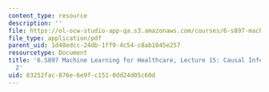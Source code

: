 ```yaml
---
content_type: resource
description: ''
file: https://ol-ocw-studio-app-qa.s3.amazonaws.com/courses/6-s897-machine-learning-for-healthcare-spring-2019/83252fac876e6e9fc1510dd24d05c60d_MIT6_S897S19_lec15.pdf
file_type: application/pdf
parent_uid: 1d48edcc-24db-1ff9-4c54-c8ab1045e257
resourcetype: Document
title: '6.S897 Machine Learning for Healthcare, Lecture 15: Causal Inference Part
  2'
uid: 83252fac-876e-6e9f-c151-0dd24d05c60d
---
```

